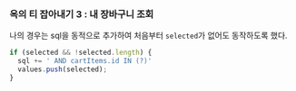 ### 옥의 티 잡아내기 3 : 내 장바구니 조회
나의 경우는 sql을 동적으로 추가하여 처음부터 `selected`가 없어도 동작하도록 했다.  
```js
if (selected && !selected.length) {
  sql += ' AND cartItems.id IN (?)'
  values.push(selected);
}
```